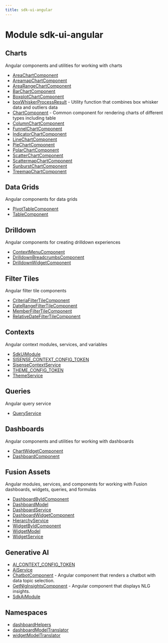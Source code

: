 ```yaml
---
title: sdk-ui-angular
---
```


# Module sdk-ui-angular

## Charts

Angular components and utilities for working with charts

- [AreaChartComponent](charts/class.AreaChartComponent.md)
- [AreamapChartComponent](charts/class.AreamapChartComponent.md)
- [AreaRangeChartComponent](charts/class.AreaRangeChartComponent.md) <Badge type="beta" text="Beta" />
- [BarChartComponent](charts/class.BarChartComponent.md)
- [BoxplotChartComponent](charts/class.BoxplotChartComponent.md)
- [boxWhiskerProcessResult](charts/function.boxWhiskerProcessResult.md) - Utility function that combines box whisker data and outliers data
- [ChartComponent](charts/class.ChartComponent.md) - Common component for rendering charts of different types including table
- [ColumnChartComponent](charts/class.ColumnChartComponent.md)
- [FunnelChartComponent](charts/class.FunnelChartComponent.md)
- [IndicatorChartComponent](charts/class.IndicatorChartComponent.md)
- [LineChartComponent](charts/class.LineChartComponent.md)
- [PieChartComponent](charts/class.PieChartComponent.md)
- [PolarChartComponent](charts/class.PolarChartComponent.md)
- [ScatterChartComponent](charts/class.ScatterChartComponent.md)
- [ScattermapChartComponent](charts/class.ScattermapChartComponent.md)
- [SunburstChartComponent](charts/class.SunburstChartComponent.md)
- [TreemapChartComponent](charts/class.TreemapChartComponent.md)

## Data Grids

Angular components for data grids

- [PivotTableComponent](data-grids/class.PivotTableComponent.md) <Badge type="beta" text="Beta" />
- [TableComponent](data-grids/class.TableComponent.md)

## Drilldown

Angular components for creating drilldown experiences

- [ContextMenuComponent](drilldown/class.ContextMenuComponent.md)
- [DrilldownBreadcrumbsComponent](drilldown/class.DrilldownBreadcrumbsComponent.md)
- [DrilldownWidgetComponent](drilldown/class.DrilldownWidgetComponent.md)

## Filter Tiles

Angular filter tile components

- [CriteriaFilterTileComponent](filter-tiles/class.CriteriaFilterTileComponent.md)
- [DateRangeFilterTileComponent](filter-tiles/class.DateRangeFilterTileComponent.md)
- [MemberFilterTileComponent](filter-tiles/class.MemberFilterTileComponent.md)
- [RelativeDateFilterTileComponent](filter-tiles/class.RelativeDateFilterTileComponent.md)

## Contexts

Angular context modules, services, and variables

- [SdkUiModule](contexts/class.SdkUiModule.md)
- [SISENSE\_CONTEXT\_CONFIG\_TOKEN](contexts/variable.SISENSE_CONTEXT_CONFIG_TOKEN.md)
- [SisenseContextService](contexts/class.SisenseContextService.md)
- [THEME\_CONFIG\_TOKEN](contexts/variable.THEME_CONFIG_TOKEN.md)
- [ThemeService](contexts/class.ThemeService.md)

## Queries

Angular query service

- [QueryService](queries/class.QueryService.md)

## Dashboards

Angular components and utilities for working with dashboards

- [ChartWidgetComponent](dashboards/class.ChartWidgetComponent.md)
- [DashboardComponent](dashboards/class.DashboardComponent.md)

## Fusion Assets

Angular modules, services, and components for working with Fusion dashboards, widgets, queries, and formulas

- [DashboardByIdComponent](fusion-assets/class.DashboardByIdComponent.md) <Badge type="fusionEmbed" text="Fusion Embed" />
- [DashboardModel](fusion-assets/interface.DashboardModel.md) <Badge type="fusionEmbed" text="Fusion Embed" />
- [DashboardService](fusion-assets/class.DashboardService.md) <Badge type="fusionEmbed" text="Fusion Embed" />
- [DashboardWidgetComponent](fusion-assets/class.DashboardWidgetComponent.md) <Badge type="fusionEmbed" text="Fusion Embed" />
- [HierarchyService](fusion-assets/class.HierarchyService.md) <Badge type="fusionEmbed" text="Fusion Embed" />
- [WidgetByIdComponent](fusion-assets/class.WidgetByIdComponent.md) <Badge type="fusionEmbed" text="Fusion Embed" />
- [WidgetModel](fusion-assets/interface.WidgetModel.md) <Badge type="fusionEmbed" text="Fusion Embed" />
- [WidgetService](fusion-assets/class.WidgetService.md) <Badge type="fusionEmbed" text="Fusion Embed" />

## Generative AI

- [AI\_CONTEXT\_CONFIG\_TOKEN](generative-ai/variable.AI_CONTEXT_CONFIG_TOKEN.md) <Badge type="beta" text="Beta" />
- [AiService](generative-ai/class.AiService.md) <Badge type="beta" text="Beta" />
- [ChatbotComponent](generative-ai/class.ChatbotComponent.md) <Badge type="beta" text="Beta" /> - Angular component that renders a chatbot with data topic selection.
- [GetNlgInsightsComponent](generative-ai/class.GetNlgInsightsComponent.md) <Badge type="beta" text="Beta" /> - Angular component that displays NLG insights.
- [SdkAiModule](generative-ai/class.SdkAiModule.md) <Badge type="beta" text="Beta" />

## Namespaces

- [dashboardHelpers](namespaces/namespace.dashboardHelpers/index.md)
- [dashboardModelTranslator](namespaces/namespace.dashboardModelTranslator/index.md)
- [widgetModelTranslator](namespaces/namespace.widgetModelTranslator/index.md)
